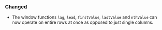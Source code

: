 ### Changed

- The window functions `lag`, `lead`, `firstValue`, `lastValue` and `nthValue` can now operate on entire rows at once as opposed to just single columns.
